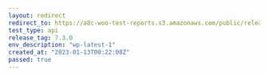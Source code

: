 ```yaml
---
layout: redirect
redirect_to: https://a8c-woo-test-reports.s3.amazonaws.com/public/release/7.3.0/wp-latest-1/api/index.html
test_type: api
release_tag: 7.3.0
env_description: "wp-latest-1"
created_at: "2023-01-13T00:22:08Z"
passed: true
---
```

